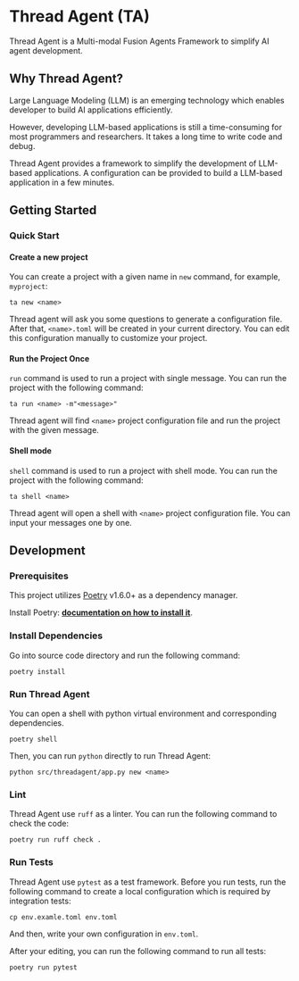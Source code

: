 # Thread Agent (TA)

Thread Agent is a Multi-modal Fusion Agents Framework to simplify AI agent development.

## Why Thread Agent?

Large Language Modeling (LLM) is an emerging technology which enables developer to build AI applications efficiently.

However, developing LLM-based applications is still a time-consuming for most programmers and researchers. 
It takes a long time to write code and debug. 

Thread Agent provides a framework to simplify the development of LLM-based applications. 
A configuration can be provided to build a LLM-based application in a few minutes.

## Getting Started

### Quick Start

#### Create a new project

You can create a project with a given name in `new` command, for example, `myproject`:

```shell
ta new <name>
```

Thread agent will ask you some questions to generate a configuration file. After that, `<name>.toml` will be created in your current directory. You can edit this configuration manually to customize your project.

#### Run the Project Once

`run` command is used to run a project with single message. You can run the project with the following command:

```shell
ta run <name> -m"<message>"
```

Thread agent will find `<name>` project configuration file and run the project with the given message.

#### Shell mode

`shell` command is used to run a project with shell mode. You can run the project with the following command:

```shell
ta shell <name>
```

Thread agent will open a shell with `<name>` project configuration file. You can input your messages one by one.

## Development

### Prerequisites
This project utilizes [Poetry](https://python-poetry.org/) v1.6.0+ as a dependency manager.

Install Poetry: **[documentation on how to install it](https://python-poetry.org/docs/#installation)**.

### Install Dependencies

Go into source code directory and run the following command:
```shell
poetry install
```

### Run Thread Agent

You can open a shell with python virtual environment and corresponding dependencies.
```shell
poetry shell
```

Then, you can run `python` directly to run Thread Agent:
```shell
python src/threadagent/app.py new <name>
```

### Lint

Thread Agent use `ruff` as a linter. You can run the following command to check the code:
```shell
poetry run ruff check .
```

### Run Tests

Thread Agent use `pytest` as a test framework. Before you run tests, run the following command to create a local configuration which is required by integration tests:
```shell
cp env.examle.toml env.toml
```

And then, write your own configuration in `env.toml`. 

After your editing, you can run the following command to run all tests:
```shell
poetry run pytest
```